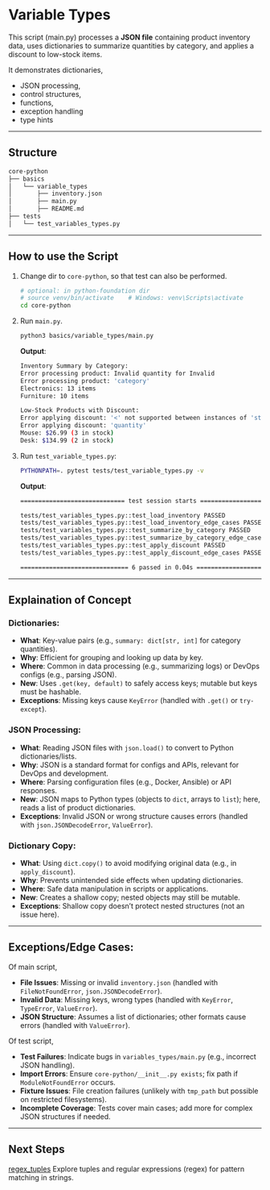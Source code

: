 # Variable Types

This script (main.py) processes a **JSON file** containing product inventory data, uses dictionaries to summarize quantities by category, and applies a discount to low-stock items.

It demonstrates dictionaries,

- JSON processing,
- control structures,
- functions,
- exception handling
- type hints

---

## Structure

```bash
core-python
├── basics
│   └── variable_types
│       ├── inventory.json
│       ├── main.py
│       ├── README.md
├── tests
│   └── test_variables_types.py
```

---

## How to use the Script

1. Change dir to `core-python`, so that test can also be performed.

   ```sh
   # optional: in python-foundation dir
   # source venv/bin/activate    # Windows: venv\Scripts\activate
   cd core-python
   ```

2. Run `main.py`.

   ```sh
   python3 basics/variable_types/main.py
   ```

   **Output**:

   ```sh
   Inventory Summary by Category:
   Error processing product: Invalid quantity for Invalid
   Error processing product: 'category'
   Electronics: 13 items
   Furniture: 10 items

   Low-Stock Products with Discount:
   Error applying discount: '<' not supported between instances of 'str' and 'int'
   Error applying discount: 'quantity'
   Mouse: $26.99 (3 in stock)
   Desk: $134.99 (2 in stock)
   ```

3. Run `test_variable_types.py`:

   ```sh
   PYTHONPATH=. pytest tests/test_variable_types.py -v
   ```

   **Output**:

   ```sh
   ============================= test session starts =============================

   tests/test_variables_types.py::test_load_inventory PASSED               [ 16%]
   tests/test_variables_types.py::test_load_inventory_edge_cases PASSED    [ 33%]
   tests/test_variables_types.py::test_summarize_by_category PASSED        [ 50%]
   tests/test_variables_types.py::test_summarize_by_category_edge_cases PASSED [ 66%]
   tests/test_variables_types.py::test_apply_discount PASSED               [ 83%]
   tests/test_variables_types.py::test_apply_discount_edge_cases PASSED    [100%]

   ============================== 6 passed in 0.04s ==============================
   ```

---

## Explaination of Concept

### Dictionaries:

- **What**: Key-value pairs (e.g., `summary: dict[str, int]` for category quantities).
- **Why**: Efficient for grouping and looking up data by key.
- **Where**: Common in data processing (e.g., summarizing logs) or DevOps configs (e.g., parsing JSON).
- **New**: Uses `.get(key, default)` to safely access keys; mutable but keys must be hashable.
- **Exceptions**: Missing keys cause `KeyError` (handled with `.get()` or `try-except`).

### JSON Processing:

- **What**: Reading JSON files with `json.load()` to convert to Python dictionaries/lists.
- **Why**: JSON is a standard format for configs and APIs, relevant for DevOps and development.
- **Where**: Parsing configuration files (e.g., Docker, Ansible) or API responses.
- **New**: JSON maps to Python types (objects to `dict`, arrays to `list`); here, reads a list of product dictionaries.
- **Exceptions**: Invalid JSON or wrong structure causes errors (handled with `json.JSONDecodeError`, `ValueError`).

### Dictionary Copy:

- **What**: Using `dict.copy()` to avoid modifying original data (e.g., in `apply_discount`).
- **Why**: Prevents unintended side effects when updating dictionaries.
- **Where**: Safe data manipulation in scripts or applications.
- **New**: Creates a shallow copy; nested objects may still be mutable.
- **Exceptions**: Shallow copy doesn’t protect nested structures (not an issue here).

---

## Exceptions/Edge Cases:

Of main script,

- **File Issues**: Missing or invalid `inventory.json` (handled with `FileNotFoundError`, `json.JSONDecodeError`).
- **Invalid Data**: Missing keys, wrong types (handled with `KeyError`, `TypeError`, `ValueError`).
- **JSON Structure**: Assumes a list of dictionaries; other formats cause errors (handled with `ValueError`).

Of test script,

- **Test Failures**: Indicate bugs in `variables_types/main.py` (e.g., incorrect JSON handling).
- **Import Errors**: Ensure `core-python/__init__.py exists`; fix path if `ModuleNotFoundError` occurs.
- **Fixture Issues**: File creation failures (unlikely with `tmp_path` but possible on restricted filesystems).
- **Incomplete Coverage**: Tests cover main cases; add more for complex JSON structures if needed.

---

## Next Steps

[regex_tuples](../regex_tuples/README.md) Explore tuples and regular expressions (regex) for pattern matching in strings.
